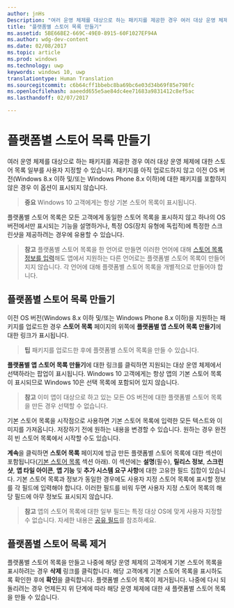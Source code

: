 ```yaml
---
author: jnHs
Description: "여러 운영 체제를 대상으로 하는 패키지를 제공한 경우 여러 대상 운영 체제에 대한 스토어 목록 일부를 사용자 지정할 수 있습니다."
title: "플랫폼별 스토어 목록 만들기"
ms.assetid: 5BE66BE2-669C-49E0-8915-60F1027EF94A
ms.author: wdg-dev-content
ms.date: 02/08/2017
ms.topic: article
ms.prod: windows
ms.technology: uwp
keywords: windows 10, uwp
translationtype: Human Translation
ms.sourcegitcommit: c6b64cff1bbebc8ba69bc6e03d34b69f85e798fc
ms.openlocfilehash: aaeedd655e5ae84dc4ee71683a9831412c8ef5ac
ms.lasthandoff: 02/07/2017

---
```


# <a name="create-platform-specific-store-listings"></a>플랫폼별 스토어 목록 만들기


여러 운영 체제를 대상으로 하는 패키지를 제공한 경우 여러 대상 운영 체제에 대한 스토어 목록 일부를 사용자 지정할 수 있습니다. 패키지를 아직 업로드하지 않고 이전 OS 버전(Windows 8.x 이하 및/또는 Windows Phone 8.x 이하)에 대한 패키지를 포함하지 않은 경우 이 옵션이 표시되지 않습니다.

> **중요**  Windows 10 고객에게는 항상 기본 스토어 목록이 표시됩니다.

플랫폼별 스토어 목록은 모든 고객에게 동일한 스토어 목록을 표시하지 않고 하나의 OS 버전에서만 표시되는 기능을 설명하거나, 특정 OS(장치 유형에 독립적)에 특정한 스크린샷을 제공하려는 경우에 유용할 수 있습니다.

> **참고**  플랫폼별 스토어 목록을 한 언어로 만들면 이러한 언어에 대해 [스토어 목록 정보를 입력](create-app-store-listings.md)해도 앱에서 지원하는 다른 언어로는 플랫폼별 스토어 목록이 만들어지지 않습니다. 각 언어에 대해 플랫폼별 스토어 목록을 개별적으로 만들어야 합니다.

## <a name="creating-a-platform-specific-store-listing"></a>플랫폼별 스토어 목록 만들기

이전 OS 버전(Windows 8.x 이하 및/또는 Windows Phone 8.x 이하)을 지원하는 패키지를 업로드한 경우 **스토어 목록** 페이지의 위쪽에 **플랫폼별 앱 스토어 목록 만들기**에 대한 링크가 표시됩니다.

> **팁** 패키지를 업로드한 후에 플랫폼별 스토어 목록을 만들 수 있습니다.

**플랫폼별 앱 스토어 목록 만들기**에 대한 링크를 클릭하면 지원되는 대상 운영 체제에서 선택하라는 팝업이 표시됩니다. Windows 10 고객에게는 항상 앱의 기본 스토어 목록이 표시되므로 Windows 10은 선택 목록에 포함되어 있지 않습니다.

> **참고**  이미 앱이 대상으로 하고 있는 모든 OS 버전에 대한 플랫폼별 스토어 목록을 만든 경우 선택할 수 없습니다.

기본 스토어 목록을 시작점으로 사용하면 기본 스토어 목록에 입력한 모든 텍스트와 이미지를 가져옵니다. 저장하기 전에 원하는 내용을 변경할 수 있습니다. 원하는 경우 완전히 빈 스토어 목록에서 시작할 수도 있습니다.

**계속**을 클릭하면 **스토어 목록** 페이지에 방금 만든 플랫폼별 스토어 목록에 대한 섹션이 포함됩니다([기본 스토어 목록](create-app-store-listings.md#default-store-listing-fields) 섹션 아래). 이 섹션에는 **설명**(필수), **릴리스 정보**, **스크린샷**, **앱 타일 아이콘**, **앱 기능** 및 **추가 시스템 요구 사항**에 대한 고유한 필드 집합이 있습니다. 기본 스토어 목록과 정보가 동일한 경우에도 사용자 지정 스토어 목록에 표시할 정보를 각 필드에 입력해야 합니다. 이러한 필드를 비워 두면 사용자 지정 스토어 목록의 해당 필드에 아무 정보도 표시되지 않습니다.

> **참고**  앱의 스토어 목록에 대한 일부 필드는 특정 대상 OS에 맞게 사용자 지정할 수 없습니다. 자세한 내용은 [공유 필드](create-app-store-listings.md#shared-fields)를 참조하세요.

## <a name="removing-a-platform-specific-store-listing"></a>플랫폼별 스토어 목록 제거

플랫폼별 스토어 목록을 만들고 나중에 해당 운영 체제의 고객에게 기본 스토어 목록을 표시하려는 경우 **삭제** 링크를 클릭합니다. 해당 고객에게 기본 스토어 목록을 표시하도록 확인한 후에 **확인**을 클릭합니다. 플랫폼별 스토어 목록이 제거됩니다. 나중에 다시 되돌리려는 경우 언제든지 위 단계에 따라 해당 운영 체제에 대한 새 플랫폼별 스토어 목록을 만들 수 있습니다.

 

 






